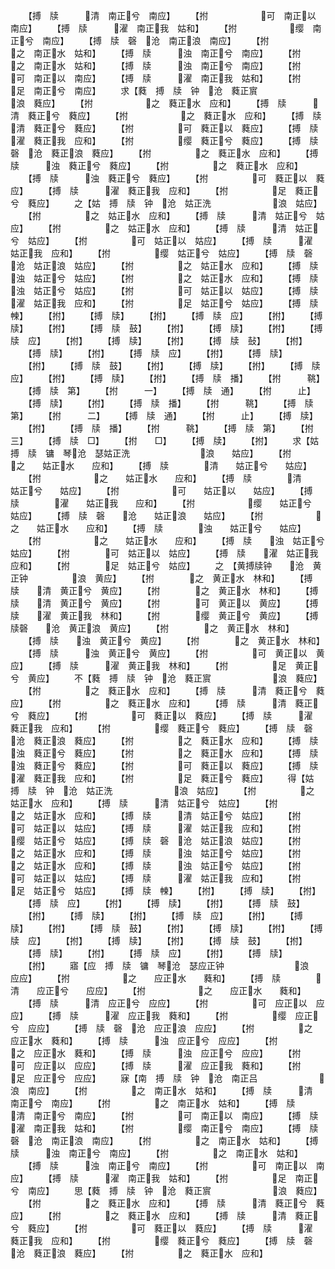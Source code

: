 <!-- { "loadSidebar": true } -->
　　【搏　牍　　　清　南正兮　南应】
　　【拊　　　　　　可　南正以　南应】
　　【搏　牍　　　濯　南正我　姑和】
　　【拊　　　　　　缨　南正兮　南应】
　　【搏　牍　磬　沧　南正浪　南应】
　　【拊　　　　　　之　南正水　姑和】
　　【搏　牍　　　浊　南正兮　南应】
　　【拊　　　　　　之　南正水　姑和】
　　【搏　牍　　　浊　南正兮　南应】
　　【拊　　　　　　可　南正以　南应】
　　【搏　牍　　　濯　南正我　姑和】
　　【拊　　　　　　足　南正兮　南应】
　　求【蕤　搏　牍　钟　沧　蕤正賔　　　　　　　　浪　蕤应】
　　【拊　　　　　　之　蕤正水　应和】
　　【搏　牍　　　清　蕤正兮　蕤应】
　　【拊　　　　　　之　蕤正水　应和】
　　【搏　牍　　　清　蕤正兮　蕤应】
　　【拊　　　　　可　蕤正以　蕤应】
　　【搏　牍　　　濯　蕤正我　应和】
　　【拊　　　　　缨　蕤正兮　蕤应】
　　【搏　牍　磬　沧　蕤正浪　蕤应】
　　【拊　　　　　之　蕤正水　应和】
　　【搏　牍　　　浊　蕤正兮　蕤应】
　　【拊　　　　　之　蕤正水　应和】
　　【搏　牍　　　浊　蕤正兮　蕤应】
　　【拊　　　　　可　蕤正以　蕤应】
　　【搏　牍　　　濯　蕤正我　应和】
　　【拊　　　　　足　蕤正兮　蕤应】
　　之【姑　搏　牍　钟　沧　姑正洗　　　　　　　浪　姑应】
　　【拊　　　　　之　姑正水　应和】
　　【搏　牍　　　清　姑正兮　姑应】
　　【拊　　　　　之　姑正水　应和】
　　【搏　牍　　　清　姑正兮　姑应】
　　【拊　　　　　可　姑正以　姑应】
　　【搏　牍　　　濯　姑正我　应和】
　　【拊　　　　　缨　姑正兮　姑应】
　　【搏　牍　磬　沧　姑正浪　姑应】
　　【拊　　　　　之　姑正水　应和】
　　【搏　牍　　　浊　姑正兮　姑应】
　　【拊　　　　　之　姑正水　应和】
　　【搏　牍　　　浊　姑正兮　姑应】
　　【拊　　　　　可　姑正以　姑应】
　　【搏　牍　　　濯　姑正我　应和】
　　【拊　　　　　足　姑正兮　姑应】
　　【搏　牍　朄】
　　【拊】
　　【搏　牍】
　　【拊】
　　【搏　牍　应】
　　【拊】
　　【搏　牍】
　　【拊】
　　【搏　牍　鼓】
　　【拊】
　　【搏　牍】
　　【拊】
　　【搏　牍　应】
　　【拊】
　　【搏　牍】
　　【拊】
　　【搏　牍　鼔】
　　【拊】
　　【搏　牍】
　　【拊】
　　【搏　牍　应】
　　【拊】
　　【搏　牍】
　　【拊】
　　【搏　牍　鼓】
　　【拊】
　　【搏　牍】
　　【拊】
　　【搏　牍　应】
　　【拊】
　　【搏　牍】
　　【拊】
　　【搏　牍　播】
　　【拊　　　鞉】
　　【搏　牍　第】
　　【拊　　　一】
　　【搏　牍　通】
　　【拊　　　止】
　　【搏　牍】
　　【拊】
　　【搏　牍　播】
　　【拊　　　鞉】
　　【搏　牍　第】
　　【拊　　　二】
　　【搏　牍　通】
　　【拊　　　止】
　　【搏　牍】
　　【拊】
　　【搏　牍　播】
　　【拊　　　鞉】
　　【搏　牍　第】
　　【拊　　　三】
　　【搏　牍　□】
　　【拊　　□】
　　【搏　牍】
　　【拊】
　　求【姑　搏　牍　镛　琴沧　瑟姑正洗　　　　　　　　浪　　姑应】
　　【拊　　　　　　之　　姑正水　　应和】
　　【搏　牍　　　　清　　姑正兮　　姑应】
　　【拊　　　　　　之　　姑正水　　应和】
　　【搏　牍　　　　清　　姑正兮　　姑应】
　　【拊　　　　　　可　　姑正以　　姑应】
　　【搏　牍　　　　濯　　姑正我　　应和】
　　【拊　　　　　　缨　　姑正兮　　姑应】
　　【搏　牍　磬　　沧　　姑正浪　　姑应】
　　【拊　　　　　　之　　姑正水　　应和】
　　【搏　牍　　　　浊　　姑正兮　　姑应】
　　【拊　　　　　　之　　姑正水　　应和】
　　【搏　牍　　浊　姑正兮　姑应】
　　【拊　　　　可　姑正以　姑应】
　　【搏　牍　　濯　姑正我　应和】
　　【拊　　　　足　姑正兮　姑应】
　　之　【黄搏牍钟　　沧　黄正钟　　　　　浪　黄应】
　　【拊　　　　之　黄正水　林和】
　　【搏　牍　　清　黄正兮　黄应】
　　【拊　　　　之　黄正水　林和】
　　【搏　牍　　清　黄正兮　黄应】
　　【拊　　　　可　黄正以　黄应】
　　【搏　牍　　濯　黄正我　林和】
　　【拊　　　　缨　黄正兮　黄应】
　　【搏牍磬　　沧　黄正浪　黄应】
　　【拊　　　　之　黄正水　林和】
　　【搏　牍　　浊　黄正兮　黄应】
　　【拊　　　　之　黄正水　林和】
　　【搏　牍　　　浊　黄正兮　黄应】
　　【拊　　　　　可　黄正以　黄应】
　　【搏　牍　　　濯　黄正我　林和】
　　【拊　　　　　足　黄正兮　黄应】
　　不【蕤　搏　牍　钟　沧　蕤正賔　　　　　　　浪　蕤应】
　　【拊　　　　　之　蕤正水　应和】
　　【搏　牍　　　清　蕤正兮　蕤应】
　　【拊　　　　　之　蕤正水　应和】
　　【搏　牍　　　清　蕤正兮　蕤应】
　　【拊　　　　　可　蕤正以　蕤应】
　　【搏　牍　　　濯　蕤正我　应和】
　　【拊　　　　　缨　蕤正兮　蕤应】
　　【搏　牍　磬　沧　蕤正浪　蕤应】
　　【拊　　　　　之　蕤正水　应和】
　　【搏　牍　　　浊　蕤正兮　蕤应】
　　【拊　　　　　之　蕤正水　应和】
　　【搏　牍　　　浊　蕤正兮　蕤应】
　　【拊　　　　　可　蕤正以　蕤应】
　　【搏　牍　　　濯　蕤正我　应和】
　　【拊　　　　　足　蕤正兮　蕤应】
　　得【姑　搏　牍　钟　沧　姑正洗　　　　　　　浪　姑应】
　　【拊　　　　　之　姑正水　应和】
　　【搏　牍　　　清　姑正兮　姑应】
　　【拊　　　　　之　姑正水　应和】
　　【搏　牍　　　清　姑正兮　姑应】
　　【拊　　　　　可　姑正以　姑应】
　　【搏　牍　　　濯　姑正我　应和】
　　【拊　　　　　缨　姑正兮　姑应】
　　【搏　牍　磬　沧　姑正浪　姑应】
　　【拊　　　　　之　姑正水　应和】
　　【搏　牍　　　浊　姑正兮　姑应】
　　【拊　　　　　之　姑正水　应和】
　　【搏　牍　　　浊　姑正兮　姑应】
　　【拊　　　　　　可　姑正以　姑应】
　　【搏　牍　　　濯　姑正我　应和】
　　【拊　　　　　　足　姑正兮　姑应】
　　【搏　牍　朄】
　　【拊】
　　【搏　牍】
　　【拊】
　　【搏　牍　应】
　　【拊】
　　【搏　牍】
　　【拊】
　　【搏　牍　鼓】
　　【拊】
　　【搏　牍】
　　【拊】
　　【搏　牍　应】
　　【拊】
　　【搏　牍】
　　【拊】
　　【搏　牍　鼓】
　　【拊】
　　【搏　牍】
　　【拊】
　　【搏　牍　应】
　　【拊】
　　【搏　牍】
　　【拊】
　　【搏　牍　鼓】
　　【拊】
　　【搏　牍】
　　【拊】
　　【搏　牍　应】
　　【拊】
　　【搏　牍】
　　【拊】
　　寤【应　搏　牍　镛　琴沧　瑟应正钟　　　　　　　　浪　　应应】
　　【拊　　　　　　之　　应正水　　蕤和】
　　【搏　牍　　　　清　　应正兮　　应应】
　　【拊　　　　　　之　　应正水　　蕤和】
　　【搏　牍　　　清　应正兮　应应】
　　【拊　　　　　可　应正以　应应】
　　【搏　牍　　　濯　应正我　蕤和】
　　【拊　　　　　缨　应正兮　应应】
　　【搏　牍　磬　沧　应正浪　应应】
　　【拊　　　　　之　应正水　蕤和】
　　【搏　牍　　　浊　应正兮　应应】
　　【拊　　　　　之　应正水　蕤和】
　　【搏　牍　　　浊　应正兮　应应】
　　【拊　　　　　可　应正以　应应】
　　【搏　牍　　　濯　应正我　蕤和】
　　【拊　　　　　足　应正兮　应应】
　　寐【南　搏　牍　钟　沧　南正吕　　　　　　　浪　南应】
　　【拊　　　　　之　南正水　姑和】
　　【搏　牍　　　清　南正兮　南应】
　　【拊　　　　　之　南正水　姑和】
　　【搏　牍　　　清　南正兮　南应】
　　【拊　　　　　可　南正以　南应】
　　【搏　牍　　　濯　南正我　姑和】
　　【拊　　　　　缨　南正兮　南应】
　　【搏　牍　磬　沧　南正浪　南应】
　　【拊　　　　　之　南正水　姑和】
　　【搏　牍　　　浊　南正兮　南应】
　　【拊　　　　　之　南正水　姑和】
　　【搏　牍　　　浊　南正兮　南应】
　　【拊　　　　　可　南正以　南应】
　　【搏　牍　　　濯　南正我　姑和】
　　【拊　　　　　足　南正兮　南应】
　　思【蕤　搏　牍　钟　沧　蕤正賔　　　　　　　浪　蕤应】
　　【拊　　　　　之　蕤正水　应和】
　　【搏　牍　　　清　蕤正兮　蕤应】
　　【拊　　　　　之　蕤正水　应和】
　　【搏　牍　　　清　蕤正兮　蕤应】
　　【拊　　　　　可　蕤正以　蕤应】
　　【搏　牍　　　濯　蕤正我　应和】
　　【拊　　　　　缨　蕤正兮　蕤应】
　　【搏　牍　磬　沧　蕤正浪　蕤应】
　　【拊　　　　　之　蕤正水　应和】
